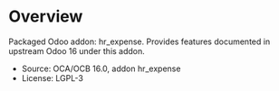 # Overview

Packaged Odoo addon: hr_expense. Provides features documented in upstream Odoo 16 under this addon.

- Source: OCA/OCB 16.0, addon hr_expense
- License: LGPL-3
